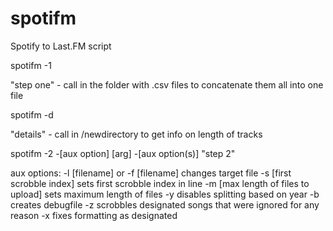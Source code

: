 # spotifm
Spotify to Last.FM script


spotifm -1 

"step one" - call in the folder with .csv
files to concatenate them all
into one file



spotifm -d

"details" - call in /newdirectory to
get info on length of tracks



spotifm -2 -[aux option] [arg] -[aux option(s)]
"step 2"

aux options:
-l [filename] or -f [filename]  changes target file
-s [first scrobble index]  sets first scrobble index in line
-m [max length of files to upload]  sets maximum length of files
-y  disables splitting based on year
-b  creates debugfile
-z  scrobbles designated songs that were ignored for any reason
-x  fixes formatting as designated
